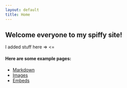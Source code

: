 ```yaml
---
layout: default
title: Home
---
```


## Welcome everyone to my spiffy site!
I added stuff here => <=

#### Here are some example pages:

- [Markdown](02-markdown-examples)
- [Images](03-images-examples)
- [Embeds](04-embeds-examples)
